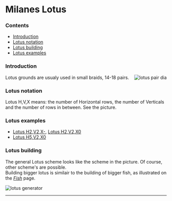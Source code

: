 # Milanes Lotus

### Contents
* [Introduction](#introduction)
* [Lotus notation](#lotus-notation)
* [Lotus building](#lotus-building)
* [Lotus examples](#lotus-examples)

### Introduction
<img alt="lotus pair dia" align="right" src="https:/maetempels.github.io/MAE-gf/images_wt/gf%20lotus%20wt.png">
Lotus grounds are usualy used in small braids, 14-18 pairs.

### Lotus notation
Lotus H,V,X means: the number of Horizontal rows, the number of Verticals and the number of rows in between. See the picture. 

### Lotus examples
* [Lotus H2,V2,X-][L22-], [Lotus H2,V2,X0][L220]   
* [Lotus H5,V2,X0][L520]   

### Lotus building
The general Lotus scheme looks like the scheme in the picture. Of course, other scheme's are possible.      
Building bigger lotus is similair to the building of bigger fish, as illustrated on the [_Fish_][fish-page] page.

![lotus generator][lotus_gen]

***

[fish-page]: https://maetempels.github.io/MAE-gf/docs/fish
[lotus_wt]: https://maetempels.github.io/MAE-gf/images_wt/gf%20lotus%20wt.png
[lotus_gen]: https://maetempels.github.io/MAE-gf/images/gf%20lotus%20gen.png

[L220]: https://d-bl.github.io/GroundForge/index.html?m=5-%0A12%0A66%0A4-%3Bbricks%3B16%3B16%3B0%3B0&s1=ctc%20B4%3Dctcll%20B1%3Dctcrr%20A2%3Dctctt

[L22-]: https://d-bl.github.io/GroundForge/index.html?m=4-%0A12%0A88%3Bbricks%3B16%3B16%3B0%3B0&s1=ctc%20A3%3Dctclll%20A1%3Dctcrrr%20

[L520]: https://d-bl.github.io/GroundForge/index.html?m=7-%0A12%0A99%0A11%0A88%0A22%3Bchecker%3B16%3B16%3B0%3B0&s1=ctc%20A6%3Dctclll%20A1%3Dctcrr%20B2%3Dctcl%20A3%3Dctcrr%20A4%3Dctclll
